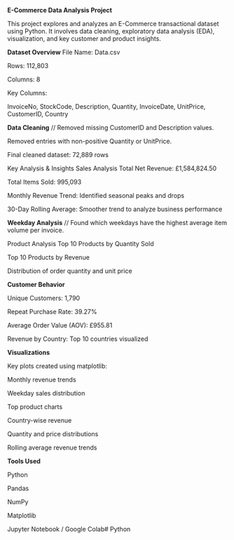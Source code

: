**E-Commerce Data Analysis Project**

This project explores and analyzes an E-Commerce transactional dataset using Python. It involves data cleaning, exploratory data analysis (EDA), visualization, and key customer and product insights.

**Dataset Overview**
File Name: Data.csv

Rows: 112,803

Columns: 8

Key Columns:

InvoiceNo, StockCode, Description, Quantity, InvoiceDate, UnitPrice, CustomerID, Country

**Data Cleaning**
//
Removed missing CustomerID and Description values.

Removed entries with non-positive Quantity or UnitPrice.

Final cleaned dataset: 72,889 rows

Key Analysis & Insights
Sales Analysis
Total Net Revenue: £1,584,824.50

Total Items Sold: 995,093

Monthly Revenue Trend: Identified seasonal peaks and drops

30-Day Rolling Average: Smoother trend to analyze business performance

**Weekday Analysis**
//
Found which weekdays have the highest average item volume per invoice.

Product Analysis
Top 10 Products by Quantity Sold

Top 10 Products by Revenue

Distribution of order quantity and unit price

**Customer Behavior**

Unique Customers: 1,790

Repeat Purchase Rate: 39.27%

Average Order Value (AOV): £955.81

Revenue by Country: Top 10 countries visualized

**Visualizations**

Key plots created using matplotlib:

Monthly revenue trends

Weekday sales distribution

Top product charts

Country-wise revenue

Quantity and price distributions

Rolling average revenue trends

**Tools Used**

Python

Pandas

NumPy

Matplotlib

Jupyter Notebook / Google Colab# Python
